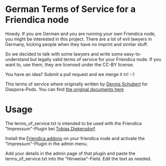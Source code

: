 German Terms of Service for a Friendica node
============================================

Howdy. If you are German and you are running your own Friendica node, you might
be interested in this project. There are a lot of evil lawyers in Germany,
kicking people when they have no imprint and similar stuff.

So we decided to talk with some lawyers and write some easy-to-understand but
legally valid terms of service for your Friendica node. If you want to, use them,
they are licensed under the CC-BY license.

You have an idea? Submit a pull request and we merge it in! :-)

This terms of service where originally written by [Dennis Schubert](https://github.com/denschub) 
for Diaspora-Pods. You can find [the original documents here](https://github.com/geraspora/german-terms-of-service)

Usage
=====

The terms_of_service.txt is intended to be used with the Friendica "Impressum"-Plugin bei [Tobias Diekersdorf](https://github.com/tobiasd).

Install the [Friendica addons](https://github.com/friendica/friendica-addons) on your friendica node and activate the "Impressum"-Plugin in the admin menu.

Add your details in the admin page of that plugin and paste the terms_of_service.txt into the "Hinweise"-Field. Edit the text as needed.
